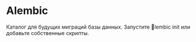 ﻿# Alembic

Каталог для будущих миграций базы данных. Запустите lembic init или добавьте собственные скрипты.

